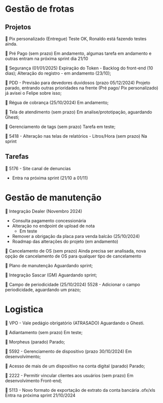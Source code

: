 
# Gestão de frotas
## Projetos
🎯 Pix personalizado (Entregue)
Teste OK, Ronaldo está fazendo testes ainda. 

🎯 Pré Pago (sem prazo)
Em andamento, algumas tarefa em andamento e outras entram na próxima sprint dia 21/10

🎯 Segurança (01/01/2025)
Expiração do Token - Backlog do front-end (10 dias); 
Alteração do registro - em andamento (23/10);

🎯 PDD - Previsão para devedores duvidosos (prazo 05/12/2024)
Projeto parado, entrando outras prioridades na frente (Pré pago/ Pix personalizado) já avisei o Felipe sobre isso; 

🎯 Régua de cobrança (25/10/2024)
Em andamento;

🎯 Tela de atendimento (sem prazo)
Em analise/prototipação, aguardando Ghesti;

🎯 Gerenciamento de tags (sem prazo)
Tarefa em teste; 

🎯 5418 - Alteração nas telas de relatórios - Litros/Hora (sem prazo) 
Na sprint
## Tarefas
🎯 5176 - Site canal de denuncias
- Entra na próxima sprint (21/10 a 01/11)
# Gestão de manutenção

🎯 Integração Dealer (Novembro 2024) 
- Consulta pagamento concessionária
- Alteração no endpoint de upload de nota
	- Em teste
- Remover a obrigação da placa para venda balcão (25/10/2024)
- Roadmap das alterações do projeto (em andamento)

🎯 Cancelamento de OS (sem prazo)
Ainda precisa ser analisada, nova opção de cancelamento de OS para qualquer tipo de cancelamento

🎯 Plano de manutenção
Aguardando sprint; 

🎯 Integração Sascar (GM)
Aguardando sprint; 

🎯 Campo de periodicidade (25/10/2024)
5528 - Adicionar o campo periodicidade, aguardando um prazo; 
# Logistica
🎯 VPO - Vale pedágio obrigatório (ATRASADO)
Aguardando o Ghesti. 

🎯 Adiantamento (sem prazo)
Em teste; 

🎯 Morpheus (parado)
Parado;

🎯 5592 - Gerenciamento de dispositivo (prazo 30/10/2024)
Em desenvolvimento;  

🎯 Acesso de mais de um dispositivo na conta digital (parado)
Parado; 

🎯 2222 - Permitir vincular clientes aos usuários (sem prazo)
Em desenvolvimento Front-end; 

🎯 5113 - Novo formato de exportação de extrato da conta bancária .ofx/xls
Entra na próxima sprint 21/10/2024